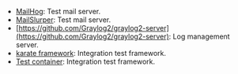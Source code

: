 - [MailHog](https://github.com/mailhog/MailHog): Test mail server.
- [MailSlurper](https://github.com/mailslurper/mailslurper): Test mail server.
- [https://github.com/Graylog2/graylog2-server](https://github.com/Graylog2/graylog2-server): Log management server.
- [karate framework](https://github.com/karatelabs/karate): Integration test framework.
- [Test container](https://github.com/testcontainers): Integration test framework.

